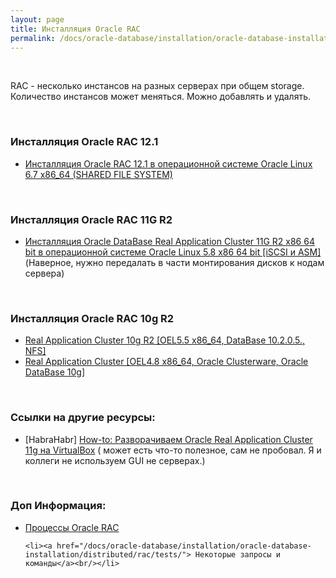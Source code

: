 ```yaml
---
layout: page
title: Инсталляция Oracle RAC
permalink: /docs/oracle-database/installation/oracle-database-installation/distributed/rac/
---
```


<br/>

RAC - несколько инстансов на разных серверах при общем storage. Количество инстансов может меняться. Можно добавлять и удалять. 

<br/>

### Инсталляция Oracle RAC 12.1

<ul>
	<li><a href="/docs/oracle-database/installation/oracle-database-installation/distributed/rac/linux/6.7/oracle/12.1/shared-file-system/">Инсталляция Oracle RAC 12.1 в операционной системе Oracle Linux 6.7 x86_64 (SHARED FILE SYSTEM)</a></li>

</ul>


<br/>

### Инсталляция Oracle RAC 11G R2


<ul>
	<li><a href="/docs/oracle-database/installation/oracle-database-installation/distributed/rac/linux/5.8/oracle/11.2/">Инсталляция Oracle DataBase Real Application Cluster 11G R2 x86 64 bit в операционной системе Oracle Linux 5.8 x86 64 bit [iSCSI и ASM]</a> (Наверное, нужно передалать в части монтирования дисков к нодам сервера)</li>

</ul>


<br/>

### Инсталляция Oracle RAC 10g R2

<ul>
	<li><a href="http://odba.ru/showthread.php?t=412">Real Application Cluster 10g R2 [OEL5.5 x86_64, DataBase 10.2.0.5., NFS]</a></li>
	<li><a href="https://odba.ru/showthread.php?t=370">Real Application Cluster [OEL4.8 x86_64, Oracle Clusterware, Oracle DataBase 10g]</a></li>
</ul>



<br/>

### Ссылки на другие ресурсы:

<ul>
	<li>[HabraHabr] <a href="http://habrahabr.ru/post/233801/">How-to: Разворачиваем Oracle Real Application Cluster 11g на VirtualBox</a> ( может есть что-то полезное, сам не пробовал. Я и коллеги не используем GUI не серверах.)</li>
</ul>



<br/>

### Доп Информация:

<ul>
    <li><a href="/docs/oracle-database/installation/oracle-database-installation/distributed/rac/process/">Процессы Oracle RAC</a><br/></li>

    <li><a href="/docs/oracle-database/installation/oracle-database-installation/distributed/rac/tests/"> Некоторые запросы и команды</a><br/></li>
</ul>
